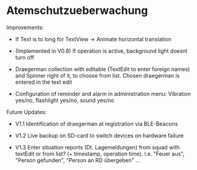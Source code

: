 # Atemschutzueberwachung

Improvements:

- If Text is to long for TextView -> Animate horizontal translation

- (Implemented in V0.8) If operation is active, background light doesnt turn off

- Draegerman collection with editable (TextEdit to enter foreign names) and Spinner right of it, to choose from list. Chosen draegerman is entered in the text edit

- Configuration of reminder and alarm in administration menu: Vibration yes/no, flashlight yes/no, sound yes/no



Future Updates:

- V1.1 Identification of draegerman at registration via BLE-Beacons

- V1.2 Live backup on SD-card to switch devices on hardware failure

- V1.3  Enter situation reports (Dt. Lagemeldungen) from squad with textEdit or from list? (+ timestamp, operation time).
  I.e. "Feuer aus", "Person gefunden", "Person an RD übergeben" ...
